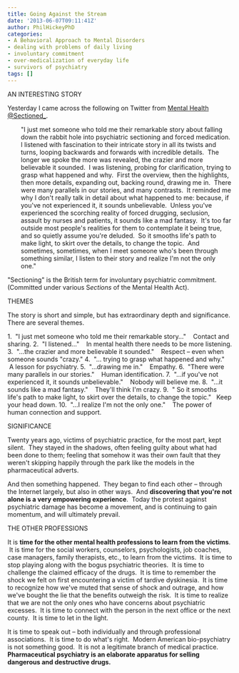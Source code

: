 ```yaml
---
title: Going Against the Stream
date: '2013-06-07T09:11:41Z'
author: PhilHickeyPhD
categories:
- A Behavioral Approach to Mental Disorders
- dealing with problems of daily living
- involuntary commitment
- over-medicalization of everyday life
- survivors of psychiatry
tags: []
---
```


AN INTERESTING STORY

Yesterday I came across the following on Twitter from <a href="https://twitter.com/Sectioned_">Mental Health @Sectioned_</a>.
<p style="padding-left: 30px;">"I just met someone who told me their remarkable story about falling down the rabbit hole into psychiatric sectioning and forced medication.  I listened with fascination to their intricate story in all its twists and turns, looping backwards and forwards with incredible details.  The longer we spoke the more was revealed, the crazier and more believable it sounded.  I was listening, probing for clarification, trying to grasp what happened and why.  First the overview, then the highlights, then more details, expanding out, backing round, drawing me in.  There were many parallels in our stories, and many contrasts.  It reminded me why I don't really talk in detail about what happened to me: because, if you've not experienced it, it sounds unbelievable.  Unless you've experienced the scorching reality of forced drugging, seclusion, assault by nurses and patients, it sounds like a mad fantasy.  It's too far outside most people's realities for them to contemplate it being true, and so quietly assume you're deluded.  So it smooths life's path to make light, to skirt over the details, to change the topic.  And sometimes, sometimes, when I meet someone who's been through something similar, I listen to their story and realize I'm not the only one."</p>
"Sectioning" is the British term for involuntary psychiatric commitment.  (Committed under various S<i>ections</i> of the Mental Health Act).

THEMES

The story is short and simple, but has extraordinary depth and significance. There are several themes.

1.  "I just met someone who told me their remarkable story…"    Contact and sharing.
2.  "I listened…"    In mental health there needs to be more listening.
3.  "…the crazier and more believable it sounded."    Respect – even when someone sounds "crazy."
4.  "… trying to grasp what happened and why."    A lesson for psychiatry.
5.  "…drawing me in."    Empathy.
6.  "There were many parallels in our stories."    Human identification.
7.  "…if you've not experienced it, it sounds unbelievable."    Nobody will believe me.
8.  "…it sounds like a mad fantasy."    They'll think I'm crazy.
9.  " So it smooths life's path to make light, to skirt over the details, to change the topic."   Keep your head down.
10.  "…I realize I'm not the only one."    The power of human connection and support.

SIGNIFICANCE

Twenty years ago, victims of psychiatric practice, for the most part, kept silent.  They stayed in the shadows, often feeling guilty about what had been done to them; feeling that somehow it was their own fault that they weren't skipping happily through the park like the models in the pharmaceutical adverts.

And then something happened.  They began to find each other – through the Internet largely, but also in other ways.  And <strong>discovering that you're not alone is a very empowering experience</strong>.  Today the protest against psychiatric damage has become a movement, and is continuing to gain momentum, and will ultimately prevail.

THE OTHER PROFESSIONS

It is <strong>time for the other mental health professions to learn from the victims</strong>.  It is time for the social workers, counselors, psychologists, job coaches, case managers, family therapists, etc., to learn from the victims.  It is time to stop playing along with the bogus psychiatric theories.  It is time to challenge the claimed efficacy of the drugs.  It is time to remember the shock we felt on first encountering a victim of tardive dyskinesia.  It is time to recognize how we've muted that sense of shock and outrage, and how we've bought the lie that the benefits outweigh the risk.  It is time to realize that we are not the only ones who have concerns about psychiatric excesses.  It is time to connect with the person in the next office or the next county.  It is time to let in the light.

It is time to speak out – both individually and through professional associations.  It is time to do what's right.  Modern American bio-psychiatry is not something good.  It is not a legitimate branch of medical practice.  <strong>Pharmaceutical psychiatry is an elaborate apparatus for selling dangerous and destructive drugs.</strong>

&nbsp;